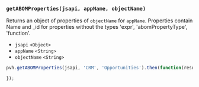 ### ``getABOMProperties(jsapi, appName, objectName)``
Returns an object of properties of ``objectName`` for ``appName``. Properties contain Name and _id for properties without the types 'expr', 'abomPropertyType', 'function'.
- `jsapi` `<Object>`
- `appName` `<String>`
- `objectName` `<String>`

```js
pvh.getABOMProperties(jsapi, 'CRM', 'Opportunities').then(function(result) {

});
```